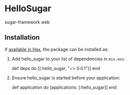 # HelloSugar
sugar-framework web

## Installation

If [available in Hex](https://hex.pm/docs/publish), the package can be installed as:

  1. Add hello_sugar to your list of dependencies in `mix.exs`:

        def deps do
          [{:hello_sugar, "~> 0.0.1"}]
        end

  2. Ensure hello_sugar is started before your application:

        def application do
          [applications: [:hello_sugar]]
        end
